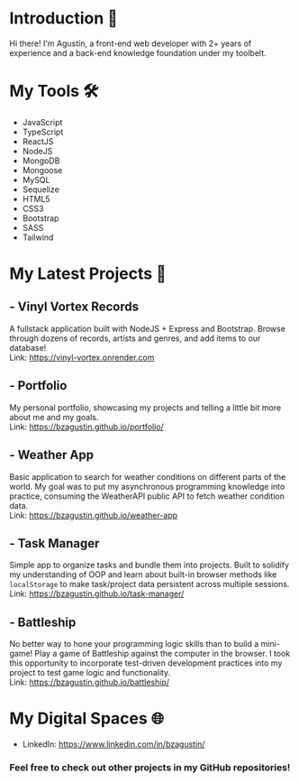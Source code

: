 # Introduction 👋

Hi there! I'm Agustín, a front-end web developer with 2+ years of experience and a back-end knowledge foundation under my toolbelt.<br>

# My Tools 🛠️
- JavaScript
- TypeScript
- ReactJS
- NodeJS
- MongoDB
- Mongoose
- MySQL
- Sequelize
- HTML5
- CSS3
- Bootstrap
- SASS
- Tailwind<br>

# My Latest Projects 💼

## - Vinyl Vortex Records
A fullstack application built with NodeJS + Express and Bootstrap. Browse through dozens of records, artists and genres, and add items to our database!<br>
Link: https://vinyl-vortex.onrender.com

## - Portfolio
My personal portfolio, showcasing my projects and telling a little bit more about me and my goals.<br>
Link: https://bzagustin.github.io/portfolio/

## - Weather App
Basic application to search for weather conditions on different parts of the world. My goal was to put my asynchronous programming knowledge into practice, consuming the WeatherAPI public API to fetch weather condition data.<br>
Link: https://bzagustin.github.io/weather-app

## - Task Manager
Simple app to organize tasks and bundle them into projects. Built to solidify my understanding of OOP and learn about built-in browser methods like `localStorage` to make task/project data persistent across multiple sessions.<br>
Link: https://bzagustin.github.io/task-manager/

## - Battleship
No better way to hone your programming logic skills than to build a mini-game! Play a game of Battleship against the computer in the browser. I took this opportunity to incorporate test-driven development practices into my project to test game logic and functionality.<br>
Link: https://bzagustin.github.io/battleship/

# My Digital Spaces 🌐

- LinkedIn: https://www.linkedin.com/in/bzagustin/<br>

### Feel free to check out other projects in my GitHub repositories!
